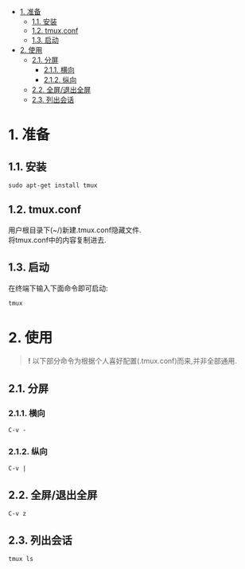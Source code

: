 <!-- TOC -->

- [1. 准备](#1-准备)
  - [1.1. 安装](#11-安装)
  - [1.2. tmux.conf](#12-tmuxconf)
  - [1.3. 启动](#13-启动)
- [2. 使用](#2-使用)
  - [2.1. 分屏](#21-分屏)
    - [2.1.1. 横向](#211-横向)
    - [2.1.2. 纵向](#212-纵向)
  - [2.2. 全屏/退出全屏](#22-全屏退出全屏)
  - [2.3. 列出会话](#23-列出会话)

<!-- /TOC -->

# 1. 准备

## 1.1. 安装
```
sudo apt-get install tmux
```

## 1.2. tmux.conf

用户根目录下(~/)新建.tmux.conf隐藏文件.<br>
将tmux.conf中的内容复制进去.

## 1.3. 启动

在终端下输入下面命令即可启动:

```bash
tmux
```

# 2. 使用

> **!** 以下部分命令为根据个人喜好配置(.tmux.conf)而来,并非全部通用.

## 2.1. 分屏

### 2.1.1. 横向

```
C-v -
```

### 2.1.2. 纵向

```
C-v |
```

## 2.2. 全屏/退出全屏

```
C-v z
```

## 2.3. 列出会话

```bash
tmux ls
```